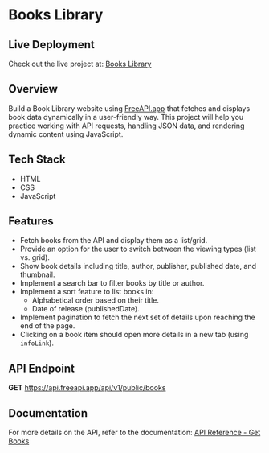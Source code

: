 # Books Library

## Live Deployment
Check out the live project at: [Books Library](https://master-ji-vp48.vercel.app/)

## Overview
Build a Book Library website using [FreeAPI.app](https://api.freeapi.app/) that fetches and displays book data dynamically in a user-friendly way. This project will help you practice working with API requests, handling JSON data, and rendering dynamic content using JavaScript.

## Tech Stack
- HTML
- CSS
- JavaScript


## Features
- Fetch books from the API and display them as a list/grid.
- Provide an option for the user to switch between the viewing types (list vs. grid).
- Show book details including title, author, publisher, published date, and thumbnail.
- Implement a search bar to filter books by title or author.
- Implement a sort feature to list books in:
  - Alphabetical order based on their title.
  - Date of release (publishedDate).
- Implement pagination to fetch the next set of details upon reaching the end of the page.
- Clicking on a book item should open more details in a new tab (using `infoLink`).

## API Endpoint
**GET** https://api.freeapi.app/api/v1/public/books

## Documentation
For more details on the API, refer to the documentation:
[API Reference - Get Books](https://freeapi.hashnode.space/api-guide/apireference/getBooks)
